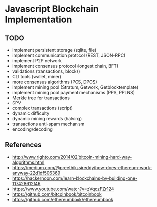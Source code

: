 # Javascript Blockchain Implementation

## TODO

* implement persistent storage (sqlite, file)
* implement communication protocol (REST, JSON-RPC)
* implement P2P network
* implement consensus protocol (longest chain, BFT)
* validations (transactions, blocks)
* CLI tools (wallet, miner)
* more consensus algorithms (POS, DPOS)
* implement mining pool (Stratum, Getwork, Getblocktemplate)
* implement mining pool payment mechanisms (PPS, PPLNS)
* Merkle tree for transactions
* SPV
* complex transactions (script)
* dynamic difficulty
* dynamic mining rewards (halving)
* transactions anti-spam mechanism
* encoding/decoding

## References

* http://www.righto.com/2014/02/bitcoin-mining-hard-way-algorithms.html
* https://medium.com/@preethikasireddy/how-does-ethereum-work-anyway-22d1df506369
* https://hackernoon.com/learn-blockchains-by-building-one-117428612f46
* https://www.youtube.com/watch?v=zVqczFZr124
* https://github.com/bitcoinbook/bitcoinbook
* https://github.com/ethereumbook/ethereumbook
